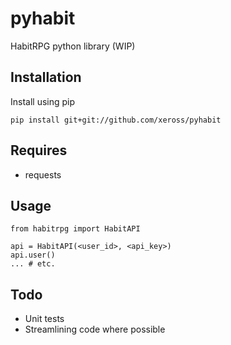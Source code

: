 pyhabit
===============

HabitRPG python library (WIP)

Installation
------------

Install using pip

    pip install git+git://github.com/xeross/pyhabit

Requires
--------

* requests

Usage
-----

    from habitrpg import HabitAPI

    api = HabitAPI(<user_id>, <api_key>)
    api.user()
    ... # etc.

Todo
----

* Unit tests
* Streamlining code where possible
